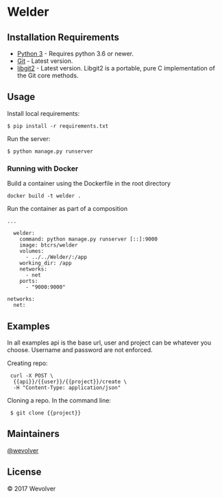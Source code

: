 # Welder 

## Installation Requirements

* [Python 3](http://python-guide-pt-br.readthedocs.io/en/latest/starting/installation/) - Requires python 3.6 or newer.
* [Git](https://git-scm.com/downloads) - Latest version.
* [libgit2](https://github.com/libgit2/libgit2) - Latest version. Libgit2 is a portable, pure C implementation of the Git core methods.

## Usage

Install local requirements:

```
$ pip install -r requirements.txt
```

Run the server:
```
$ python manage.py runserver
```

### Running with Docker

Build a container using the Dockerfile in the root directory

```
docker build -t welder .
```

Run the container as part of a composition

```
...

  welder:
    command: python manage.py runserver [::]:9000
    image: btcrs/welder
    volumes:
      - ../../Welder/:/app
    working_dir: /app
    networks:
      - net
    ports:
      - "9000:9000"

networks:
  net:
```


## Examples
In all examples api is the base url, user and project can be whatever you choose. Username and password are not enforced.

Creating  repo:

```
 curl -X POST \
  {{api}}/{{user}}/{{project}}/create \
  -H "Content-Type: application/json"
```

Cloning a repo. In the command line:

```
 $ git clone {{project}}
```

## Maintainers

[@wevolver](https://github.com/wevolver)

## License
© 2017 Wevolver
